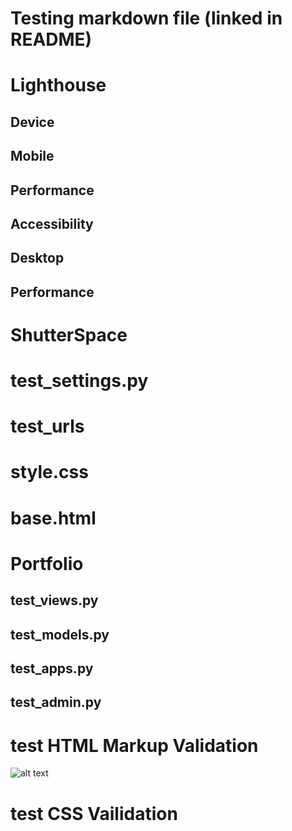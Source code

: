 # Testing markdown file (linked in README)

# Lighthouse 

## Device
## Mobile
## Performance
## Accessibility
## Desktop
## Performance


# ShutterSpace
# test_settings.py
# test_urls
# style.css
# base.html

# Portfolio
## test_views.py
## test_models.py
## test_apps.py
## test_admin.py
# test HTML Markup Validation 
![alt text](<Screenshot 2025-10-02 at 19.10.22 (3).png>)
# test CSS Vailidation